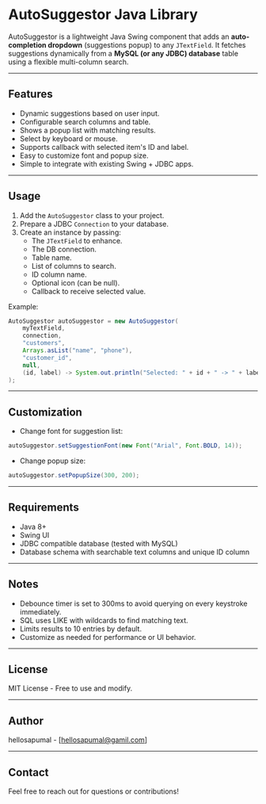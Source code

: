 # AutoSuggestor Java Library

AutoSuggestor is a lightweight Java Swing component that adds an **auto-completion dropdown** (suggestions popup) to any `JTextField`. It fetches suggestions dynamically from a **MySQL (or any JDBC) database** table using a flexible multi-column search.

---

## Features

- Dynamic suggestions based on user input.
- Configurable search columns and table.
- Shows a popup list with matching results.
- Select by keyboard or mouse.
- Supports callback with selected item's ID and label.
- Easy to customize font and popup size.
- Simple to integrate with existing Swing + JDBC apps.

---

## Usage

1. Add the `AutoSuggestor` class to your project.
2. Prepare a JDBC `Connection` to your database.
3. Create an instance by passing:
   - The `JTextField` to enhance.
   - The DB connection.
   - Table name.
   - List of columns to search.
   - ID column name.
   - Optional icon (can be null).
   - Callback to receive selected value.

Example:

```java
AutoSuggestor autoSuggestor = new AutoSuggestor(
    myTextField,
    connection,
    "customers",
    Arrays.asList("name", "phone"),
    "customer_id",
    null,
    (id, label) -> System.out.println("Selected: " + id + " -> " + label)
);
````

---

## Customization

* Change font for suggestion list:

```java
autoSuggestor.setSuggestionFont(new Font("Arial", Font.BOLD, 14));
```

* Change popup size:

```java
autoSuggestor.setPopupSize(300, 200);
```

---

## Requirements

* Java 8+
* Swing UI
* JDBC compatible database (tested with MySQL)
* Database schema with searchable text columns and unique ID column

---

## Notes

* Debounce timer is set to 300ms to avoid querying on every keystroke immediately.
* SQL uses LIKE with wildcards to find matching text.
* Limits results to 10 entries by default.
* Customize as needed for performance or UI behavior.

---

## License

MIT License - Free to use and modify.

---

## Author

hellosapumal - \[[hellosapumal@gamil.com](mailto:hellosapumal@gamil.com)]

---

## Contact

Feel free to reach out for questions or contributions!


